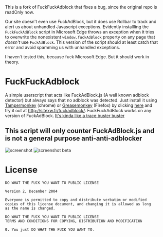 This is a fork of FuckFuckAdblock that fixes a bug, since the original repo is readOnly now.

Our site doesn't even use FuckAdBlock, but it does use Rollbar to track and alert us about unhandled Javascript exceptions.  Evidently installling the `FuckFuckAdBlock` script in Microsoft Edge throws an exception when it tries to overwrite the nonexistent `window.fuckAdBlock` property on any page that *doesn't* use `FuckAdBlock`.  This version of the script should at least catch that error and avoid spamming us with unhandled exceptions.

I haven't tested this, because fuck Microsoft Edge.  But it should work in theory.


FuckFuckAdblock
===============

A simple userscript that acts like FuckAdBlock.js (A well known adblock detector) but always says that no adblock was detected. Just install it using [Tampermonkey][tampermonkey] (chrome) or [Greasemonkey][greasemonkey] (Firefox) by clicking [here][raw] and try it out at http://sitexw.fr/fuckadblock/. FuckFuckAdBlock works on any version of FuckAdBlock. [It's kinda like a trace buster buster][tracebusterbuster]

## This script will only counter FuckAdBlock.js and is not a general purpose anti-anti-adblocker

![screenshot](http://i.imgur.com/slDcOAI.png)
![screenshot beta](http://i.imgur.com/3neSZtH.png)

# License 

```
DO WHAT THE FUCK YOU WANT TO PUBLIC LICENSE 

Version 2, December 2004

Everyone is permitted to copy and distribute verbatim or modified
copies of this license document, and changing it is allowed as long
as the name is changed.

DO WHAT THE FUCK YOU WANT TO PUBLIC LICENSE
TERMS AND CONDITIONS FOR COPYING, DISTRIBUTION AND MODIFICATION

0. You just DO WHAT THE FUCK YOU WANT TO.
```

[tracebusterbuster]: http://www.youtube.com/watch?v=Iw3G80bplTg
[tampermonkey]: https://chrome.google.com/webstore/detail/tampermonkey/dhdgffkkebhmkfjojejmpbldmpobfkfo
[greasemonkey]: https://addons.mozilla.org/nl/firefox/addon/greasemonkey/
[raw]: https://raw.githubusercontent.com/Mechazawa/FuckFuckAdblock/master/FuckFuckAdBlock.user.js
